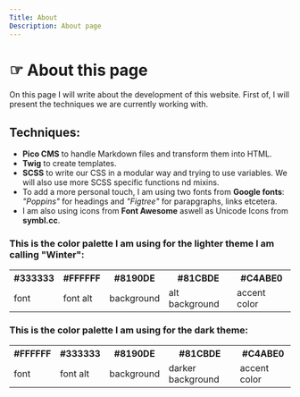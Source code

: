 ```yaml
---
Title: About
Description: About page
---
```


# <span class="greeting">&#9758;</span> About this page

On this page I will write about the development of this website. First of, I will present the techniques we are currently working with.

## Techniques:

- **Pico CMS** to handle Markdown files and transform them into HTML.
- **Twig** to create templates.
- **SCSS** to write our CSS in a modular way and trying to use variables. We will also use more SCSS specific functions nd mixins.
- To add a more personal touch, I am using two fonts from **Google fonts**: _"Poppins"_ for headings and _"Figtree"_ for parapgraphs, links etcetera.
- I am also using icons from **Font Awesome** aswell as Unicode Icons from **symbl.cc**.

<div class="palette-div">

<h3>This is the color palette I am using for the lighter theme I am calling "Winter":</h3>

<table class="palette-table winter-palette">
<tr>
<th>#333333</th>
<th>#FFFFFF</th>
<th>#8190DE</th>
<th>#81CBDE</th>
<th>#C4ABE0</th>
</tr>
<tr>
<td><span class="usage">font</span></td>
<td><span class="usage">font alt</span></td>
<td> <span class="usage"> background </span> </td>
<td> <span class="usage">alt background </span></td>
<td><span class="usage">accent color </span></td>
</tr>
</table>

<h3>This is the color palette I am using for the dark theme:</h3>

<table class="palette-table dark-palette">
<tr>
<th>#FFFFFF</th>
<th>#333333</th>
<th>#8190DE</th>
<th>#81CBDE</th>
<th>#C4ABE0</th>
</tr>
<tr>
<td><span class="usage">font</span></td>
<td><span class="usage">font alt</span></td>
<td> <span class="usage"> background </span> </td>
<td> <span class="usage">darker background </span></td>
<td><span class="usage">accent color </span></td>
</tr>
</table>
</div>

